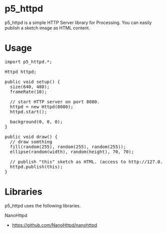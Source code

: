 p5_httpd
=========
p5_httpd is a simple HTTP Server library for Processing.
You can easily publish a sketch image as HTML content.


Usage
=========
<pre>
import p5_httpd.*;

Httpd httpd;

public void setup() {
  size(640, 480);
  frameRate(10);
  
  // start HTTP server on port 8080.
  httpd = new Httpd(8080);
  httpd.start();
  
  background(0, 0, 0);
}

public void draw() {
  // draw somthing
  fill(random(255), random(255), random(255));
  ellipse(random(width), random(height), 70, 70);

  // publish "this" sketch as HTML. (access to http://127.0.0.1:8080/)
  httpd.publish(this);
}
</pre>


Libraries
========
p5_httpd uses the following libraries.

NanoHttpd
* https://github.com/NanoHttpd/nanohttpd

